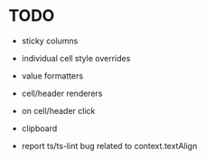 # TODO

- sticky columns
- individual cell style overrides
- value formatters
- cell/header renderers
- on cell/header click
- clipboard

- report ts/ts-lint bug related to context.textAlign
